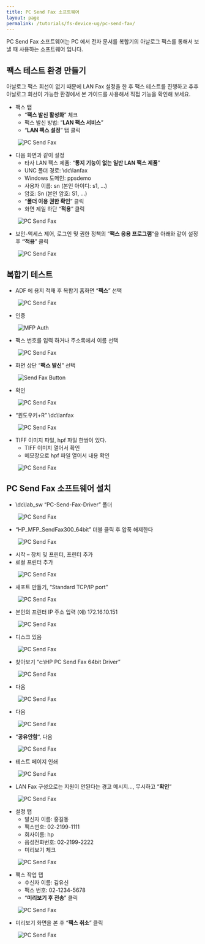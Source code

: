 ```yaml
---
title: PC Send Fax 소프트웨어
layout: page
permalink: /tutorials/fs-device-ug/pc-send-fax/
---
```

PC Send Fax 소프트웨어는 PC 에서 전자 문서를 복합기의 아날로그 팩스를 통해서 보낼 때 사용하는 소프트웨어 입니다.

## 팩스 테스트 환경 만들기

아날로그 팩스 회선이 없기 때문에 LAN Fax 설정을 한 후 팩스 테스트를 진행하고 추후 아날로그 회선이 가능한 환경에서 본 가이드를 사용해서 직접 기능을 확인해 보세요.

  * 팩스 탭 
      * “**팩스 발신 활성화**” 체크
      * 팩스 발신 방법: “**LAN 팩스 서비스**”
      * “**LAN 팩스 설정**” 탭 클릭

<p style="padding-left: 30px;">
  <img class="alignnone size-full wp-image-1117" src="http://i1.wp.com/hpidemo.net/wp-content/uploads/2016/05/1-2.png?fit=474%2C343" alt="PC Send Fax" srcset="http://i1.wp.com/hpidemo.net/wp-content/uploads/2016/05/1-2.png?w=474 474w, http://i1.wp.com/hpidemo.net/wp-content/uploads/2016/05/1-2.png?resize=300%2C217 300w" sizes="(max-width: 474px) 100vw, 474px" data-recalc-dims="1" />
</p>

  * 다음 화면과 같이 설정 
      * 타사 LAN 팩스 제품: “**통지 기능이 없는 일반 LAN 팩스 제품**”
      * UNC 폴더 경로: \\dc\lanfax
      * Windows 도메인: ppsdemo
      * 사용자 이름: sn (본인 아이디: s1, …)
      * 암호: Sn (본인 암호: S1, …)
      * “**폴더 이용 권한 확인**” 클릭
      * 화면 제일 하단 “**적용**” 클릭

<p style="padding-left: 30px;">
  <img class="alignnone size-full wp-image-1118" src="http://i2.wp.com/hpidemo.net/wp-content/uploads/2016/05/2-1.png?fit=662%2C420" alt="PC Send Fax" srcset="http://i2.wp.com/hpidemo.net/wp-content/uploads/2016/05/2-1.png?w=662 662w, http://i2.wp.com/hpidemo.net/wp-content/uploads/2016/05/2-1.png?resize=300%2C190 300w" sizes="(max-width: 662px) 100vw, 662px" data-recalc-dims="1" />
</p>

  * 보안-액세스 제어, 로그인 및 권한 정책의 &#8220;**팩스 응용 프로그램**&#8220;을 아래와 같이 설정 후 **&#8220;적용**&#8221; 클릭

<p style="padding-left: 30px;">
  <img class="alignnone size-full wp-image-1119" src="http://i0.wp.com/hpidemo.net/wp-content/uploads/2016/05/4-2.png?fit=1100%2C59" alt="PC Send Fax" srcset="http://i0.wp.com/hpidemo.net/wp-content/uploads/2016/05/4-2.png?w=1100 1100w, http://i0.wp.com/hpidemo.net/wp-content/uploads/2016/05/4-2.png?resize=300%2C16 300w, http://i0.wp.com/hpidemo.net/wp-content/uploads/2016/05/4-2.png?resize=768%2C41 768w, http://i0.wp.com/hpidemo.net/wp-content/uploads/2016/05/4-2.png?resize=1024%2C55 1024w" sizes="(max-width: 1000px) 100vw, 1000px" data-recalc-dims="1" />
</p>

## 복합기 테스트

  * ADF 에 용지 적재 후 복합기 홈화면 &#8220;**팩스**&#8221; 선택

<p style="padding-left: 30px;">
  <img class="alignnone size-full wp-image-1120" src="http://i1.wp.com/hpidemo.net/wp-content/uploads/2016/05/5-2.png?fit=370%2C144" alt="PC Send Fax" srcset="http://i1.wp.com/hpidemo.net/wp-content/uploads/2016/05/5-2.png?w=370 370w, http://i1.wp.com/hpidemo.net/wp-content/uploads/2016/05/5-2.png?resize=300%2C117 300w" sizes="(max-width: 370px) 100vw, 370px" data-recalc-dims="1" />
</p>

  * 인증

<p style="padding-left: 30px;">
  <img class="alignnone size-full wp-image-1176" src="http://i2.wp.com/hpidemo.net/wp-content/uploads/2016/05/MFP-Auth.png?fit=226%2C208" alt="MFP Auth" data-recalc-dims="1" />
</p>

  * 팩스 번호를 입력 하거나 주소록에서 이름 선택

<p style="padding-left: 30px;">
  <img class="alignnone size-full wp-image-1121" src="http://i2.wp.com/hpidemo.net/wp-content/uploads/2016/05/7-2.png?fit=800%2C600" alt="PC Send Fax" srcset="http://i2.wp.com/hpidemo.net/wp-content/uploads/2016/05/7-2.png?w=800 800w, http://i2.wp.com/hpidemo.net/wp-content/uploads/2016/05/7-2.png?resize=300%2C225 300w, http://i2.wp.com/hpidemo.net/wp-content/uploads/2016/05/7-2.png?resize=768%2C576 768w" sizes="(max-width: 800px) 100vw, 800px" data-recalc-dims="1" />
</p>

  * 화면 상단 &#8220;**팩스 발신**&#8221; 선택

<p style="padding-left: 30px;">
  <img class="alignnone size-full wp-image-1177" src="http://i2.wp.com/hpidemo.net/wp-content/uploads/2016/05/Send-Fax-Button.png?fit=148%2C35" alt="Send Fax Button" data-recalc-dims="1" />
</p>

  * 확인

<p style="padding-left: 30px;">
  <img class="alignnone size-full wp-image-1122" src="http://i2.wp.com/hpidemo.net/wp-content/uploads/2016/05/8-2.png?fit=800%2C600" alt="PC Send Fax" srcset="http://i2.wp.com/hpidemo.net/wp-content/uploads/2016/05/8-2.png?w=800 800w, http://i2.wp.com/hpidemo.net/wp-content/uploads/2016/05/8-2.png?resize=300%2C225 300w, http://i2.wp.com/hpidemo.net/wp-content/uploads/2016/05/8-2.png?resize=768%2C576 768w" sizes="(max-width: 800px) 100vw, 800px" data-recalc-dims="1" />
</p>

  * “윈도우키+R” \\dc\lanfax

<p style="padding-left: 30px;">
  <img class="alignnone size-full wp-image-1123" src="http://i1.wp.com/hpidemo.net/wp-content/uploads/2016/05/9-3.png?fit=711%2C172" alt="PC Send Fax" srcset="http://i1.wp.com/hpidemo.net/wp-content/uploads/2016/05/9-3.png?w=711 711w, http://i1.wp.com/hpidemo.net/wp-content/uploads/2016/05/9-3.png?resize=300%2C73 300w" sizes="(max-width: 711px) 100vw, 711px" data-recalc-dims="1" />
</p>

  * TIFF 이미지 파일, hpf 파일 한쌍이 있다. 
      * TIFF 이미지 열어서 확인
      * 메모장으로 hpf 파일 열어서 내용 확인

<p style="padding-left: 30px;">
  <img class="alignnone size-full wp-image-1124" src="http://i0.wp.com/hpidemo.net/wp-content/uploads/2016/05/10-2.png?fit=518%2C376" alt="PC Send Fax" srcset="http://i0.wp.com/hpidemo.net/wp-content/uploads/2016/05/10-2.png?w=518 518w, http://i0.wp.com/hpidemo.net/wp-content/uploads/2016/05/10-2.png?resize=300%2C218 300w" sizes="(max-width: 518px) 100vw, 518px" data-recalc-dims="1" />
</p>

## PC Send Fax 소프트웨어 설치

  * \\dc\lab_sw “PC-Send-Fax-Driver” 폴더

<p style="padding-left: 30px;">
  <img class="alignnone size-full wp-image-1125" src="http://i0.wp.com/hpidemo.net/wp-content/uploads/2016/05/11-2.png?fit=692%2C341" alt="PC Send Fax" srcset="http://i0.wp.com/hpidemo.net/wp-content/uploads/2016/05/11-2.png?w=692 692w, http://i0.wp.com/hpidemo.net/wp-content/uploads/2016/05/11-2.png?resize=300%2C148 300w" sizes="(max-width: 692px) 100vw, 692px" data-recalc-dims="1" />
</p>

  * “HP\_MFP\_SendFax300_64bit” 더블 클릭 후 압푹 해제한다

<p style="padding-left: 30px;">
  <img class="alignnone size-full wp-image-1126" src="http://i2.wp.com/hpidemo.net/wp-content/uploads/2016/05/12-2.png?fit=559%2C187" alt="PC Send Fax" srcset="http://i2.wp.com/hpidemo.net/wp-content/uploads/2016/05/12-2.png?w=559 559w, http://i2.wp.com/hpidemo.net/wp-content/uploads/2016/05/12-2.png?resize=300%2C100 300w" sizes="(max-width: 559px) 100vw, 559px" data-recalc-dims="1" />
</p>

  * 시작 – 장치 및 프린터, 프린터 추가
  * 로컬 프린터 추가

<p style="padding-left: 30px;">
  <img class="alignnone size-full wp-image-1127" src="http://i1.wp.com/hpidemo.net/wp-content/uploads/2016/05/14-1.png?fit=628%2C460" alt="PC Send Fax" srcset="http://i1.wp.com/hpidemo.net/wp-content/uploads/2016/05/14-1.png?w=628 628w, http://i1.wp.com/hpidemo.net/wp-content/uploads/2016/05/14-1.png?resize=300%2C220 300w" sizes="(max-width: 628px) 100vw, 628px" data-recalc-dims="1" />
</p>

  * 새포트 만들기, “Standard TCP/IP port”

<p style="padding-left: 30px;">
  <img class="alignnone size-full wp-image-1128" src="http://i1.wp.com/hpidemo.net/wp-content/uploads/2016/05/15-2.png?fit=628%2C460" alt="PC Send Fax" srcset="http://i1.wp.com/hpidemo.net/wp-content/uploads/2016/05/15-2.png?w=628 628w, http://i1.wp.com/hpidemo.net/wp-content/uploads/2016/05/15-2.png?resize=300%2C220 300w" sizes="(max-width: 628px) 100vw, 628px" data-recalc-dims="1" />
</p>

  * 본인의 프린터 IP 주소 입력 (예) 172.16.10.151

<p style="padding-left: 30px;">
  <img class="alignnone size-full wp-image-1106" src="http://i1.wp.com/hpidemo.net/wp-content/uploads/2016/05/16-2.png?fit=628%2C460" alt="PC Send Fax" srcset="http://i1.wp.com/hpidemo.net/wp-content/uploads/2016/05/16-2.png?w=628 628w, http://i1.wp.com/hpidemo.net/wp-content/uploads/2016/05/16-2.png?resize=300%2C220 300w" sizes="(max-width: 628px) 100vw, 628px" data-recalc-dims="1" />
</p>

  * 디스크 있음

<p style="padding-left: 30px;">
  <img class="alignnone size-full wp-image-1107" src="http://i2.wp.com/hpidemo.net/wp-content/uploads/2016/05/17-2.png?fit=628%2C460" alt="PC Send Fax" srcset="http://i2.wp.com/hpidemo.net/wp-content/uploads/2016/05/17-2.png?w=628 628w, http://i2.wp.com/hpidemo.net/wp-content/uploads/2016/05/17-2.png?resize=300%2C220 300w" sizes="(max-width: 628px) 100vw, 628px" data-recalc-dims="1" />
</p>

  * 찾아보기 “c:\HP PC Send Fax 64bit Driver”

<p style="padding-left: 30px;">
  <img class="alignnone size-full wp-image-1108" src="http://i2.wp.com/hpidemo.net/wp-content/uploads/2016/05/18-2.png?fit=664%2C394" alt="PC Send Fax" srcset="http://i2.wp.com/hpidemo.net/wp-content/uploads/2016/05/18-2.png?w=664 664w, http://i2.wp.com/hpidemo.net/wp-content/uploads/2016/05/18-2.png?resize=300%2C178 300w" sizes="(max-width: 664px) 100vw, 664px" data-recalc-dims="1" />
</p>

  * 다음

<p style="padding-left: 30px;">
  <img class="alignnone size-full wp-image-1109" src="http://i1.wp.com/hpidemo.net/wp-content/uploads/2016/05/19-2.png?fit=628%2C460" alt="PC Send Fax" srcset="http://i1.wp.com/hpidemo.net/wp-content/uploads/2016/05/19-2.png?w=628 628w, http://i1.wp.com/hpidemo.net/wp-content/uploads/2016/05/19-2.png?resize=300%2C220 300w" sizes="(max-width: 628px) 100vw, 628px" data-recalc-dims="1" />
</p>

  * 다음

<p style="padding-left: 30px;">
  <img class="alignnone size-full wp-image-1110" src="http://i1.wp.com/hpidemo.net/wp-content/uploads/2016/05/20-2.png?fit=628%2C460" alt="PC Send Fax" srcset="http://i1.wp.com/hpidemo.net/wp-content/uploads/2016/05/20-2.png?w=628 628w, http://i1.wp.com/hpidemo.net/wp-content/uploads/2016/05/20-2.png?resize=300%2C220 300w" sizes="(max-width: 628px) 100vw, 628px" data-recalc-dims="1" />
</p>

  * &#8220;**공유안함**&#8220;, 다음

<p style="padding-left: 30px;">
  <img class="alignnone size-full wp-image-1111" src="http://i0.wp.com/hpidemo.net/wp-content/uploads/2016/05/21-2.png?fit=628%2C460" alt="PC Send Fax" srcset="http://i0.wp.com/hpidemo.net/wp-content/uploads/2016/05/21-2.png?w=628 628w, http://i0.wp.com/hpidemo.net/wp-content/uploads/2016/05/21-2.png?resize=300%2C220 300w" sizes="(max-width: 628px) 100vw, 628px" data-recalc-dims="1" />
</p>

  * 테스트 페이지 인쇄

<p style="padding-left: 30px;">
  <img class="alignnone size-full wp-image-1112" src="http://i0.wp.com/hpidemo.net/wp-content/uploads/2016/05/22-3.png?fit=628%2C460" alt="PC Send Fax" srcset="http://i0.wp.com/hpidemo.net/wp-content/uploads/2016/05/22-3.png?w=628 628w, http://i0.wp.com/hpidemo.net/wp-content/uploads/2016/05/22-3.png?resize=300%2C220 300w" sizes="(max-width: 628px) 100vw, 628px" data-recalc-dims="1" />
</p>

  * LAN Fax 구성으로는 지원이 안된다는 경고 메시지…, 무시하고 &#8220;**확인**&#8220;

<p style="padding-left: 30px;">
  <img class="alignnone size-full wp-image-1113" src="http://i1.wp.com/hpidemo.net/wp-content/uploads/2016/05/23-2.png?fit=497%2C199" alt="PC Send Fax" srcset="http://i1.wp.com/hpidemo.net/wp-content/uploads/2016/05/23-2.png?w=497 497w, http://i1.wp.com/hpidemo.net/wp-content/uploads/2016/05/23-2.png?resize=300%2C120 300w" sizes="(max-width: 497px) 100vw, 497px" data-recalc-dims="1" />
</p>

  * 설정 탭 
      * 발신자 이름: 홍길동
      * 팩스번호: 02-2199-1111
      * 회사이름: hp
      * 음성전화번호: 02-2199-2222
      * 미리보기 체크

<p style="padding-left: 30px;">
  <img class="alignnone size-full wp-image-1114" src="http://i2.wp.com/hpidemo.net/wp-content/uploads/2016/05/24-2.png?fit=631%2C582" alt="PC Send Fax" srcset="http://i2.wp.com/hpidemo.net/wp-content/uploads/2016/05/24-2.png?w=631 631w, http://i2.wp.com/hpidemo.net/wp-content/uploads/2016/05/24-2.png?resize=300%2C277 300w" sizes="(max-width: 631px) 100vw, 631px" data-recalc-dims="1" />
</p>

  * 팩스 작업 탭 
      * 수신자 이름: 김유신
      * 팩스 번호: 02-1234-5678
      * &#8220;**미리보기 후 전송**&#8221; 클릭

<p style="padding-left: 30px;">
  <img class="alignnone size-full wp-image-1115" src="http://i2.wp.com/hpidemo.net/wp-content/uploads/2016/05/25-2.png?fit=631%2C582" alt="PC Send Fax" srcset="http://i2.wp.com/hpidemo.net/wp-content/uploads/2016/05/25-2.png?w=631 631w, http://i2.wp.com/hpidemo.net/wp-content/uploads/2016/05/25-2.png?resize=300%2C277 300w" sizes="(max-width: 631px) 100vw, 631px" data-recalc-dims="1" />
</p>

  * 미리보기 화면을 본 후 &#8220;**팩스 취소**&#8221; 클릭

<p style="padding-left: 30px;">
  <img class="alignnone size-full wp-image-1116" src="http://i0.wp.com/hpidemo.net/wp-content/uploads/2016/05/26-2.png?fit=1164%2C940" alt="PC Send Fax" srcset="http://i0.wp.com/hpidemo.net/wp-content/uploads/2016/05/26-2.png?w=1164 1164w, http://i0.wp.com/hpidemo.net/wp-content/uploads/2016/05/26-2.png?resize=300%2C242 300w, http://i0.wp.com/hpidemo.net/wp-content/uploads/2016/05/26-2.png?resize=768%2C620 768w, http://i0.wp.com/hpidemo.net/wp-content/uploads/2016/05/26-2.png?resize=1024%2C827 1024w" sizes="(max-width: 1000px) 100vw, 1000px" data-recalc-dims="1" />
</p>